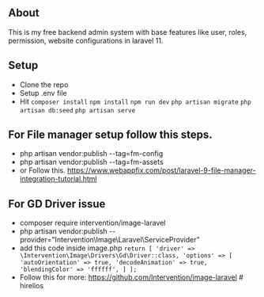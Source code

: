

## About 
This is my free backend admin system with base features like user, roles, permission, website configurations in laravel 11.

## Setup
- Clone the repo
- Setup .env file
- Hit 
`composer install`
`npm install`
`npm run dev`
`php artisan migrate`
`php artisan db:seed`
`php artisan serve`


## For File manager setup follow this steps.
- php artisan vendor:publish --tag=fm-config
- php artisan vendor:publish --tag=fm-assets
- or Follow this. https://www.webappfix.com/post/laravel-9-file-manager-integration-tutorial.html

## For GD Driver issue
- composer require intervention/image-laravel
- php artisan vendor:publish --provider="Intervention\Image\Laravel\ServiceProvider"
- add this code inside image.php
`return [
  'driver' => \Intervention\Image\Drivers\Gd\Driver::class,
  'options' => [
  'autoOrientation' => true,
  'decodeAnimation' => true,
  'blendingColor' => 'ffffff',
  ]
  ];`
- Follow this for more: https://github.com/Intervention/image-laravel
#   h i r e l i o s  
 